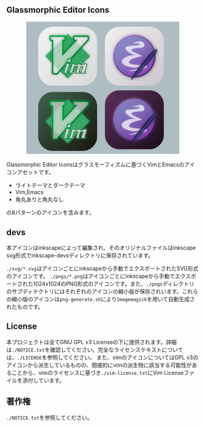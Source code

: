 ## Glassmorphic Editor Icons

<div align="center">
<img src="./assets/editor-glassmorphic.png" width="400" />
</div>

Glassmorphic Editor Iconsはグラスモーフィズムに基づくVimとEmacsのアイコンアセットです。

- ライトテーマとダークテーマ
- Vim,Emacs
- 角丸ありと角丸なし

の8パターンのアイコンを含みます。

## devs
本アイコンはinkscapeによって編集され、そのオリジナルファイルはinkscape svg形式でinkscape-devsディレクトリに保存されています。

`./svg/*.svg`はアイコンごとにinkscapeから手動でエクスポートされたSVG形式のアイコンです。
`./pngs/*.png`はアイコンごとにinkscapeから手動でエクスポートされた1024x1024のPNG形式のアイコンです。また、`./pngs`ディレクトリのサブディテクトリにはそれぞれのアイコンの縮小版が保存されいます。これらの縮小版のアイコンは`png-generate.sh`により`Imagemagick`を用いて自動生成されたものです。

## License
本プロジェクトは全てGNU GPL v3 Licenseの下に提供されます。詳細は`./NOTICE.txt`を確認してください。完全なライセンステキストについては、`./LICENSE`を参照してください。
また、vimのアイコンについてはGPL v3のアイコンから派生しているものの、間接的にvimの派生物に該当する可能性があることから、vimのライセンスに基づき`./vim-license.txt`にVim Licenseファイルを添付しています。

## 著作権
`./NOTICE.txt`を参照してください。